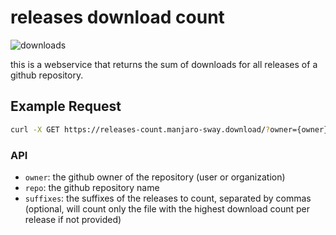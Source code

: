 
# releases download count

![downloads](https://img.shields.io/badge/dynamic/json?color=green&label=manjaro-sway&cache=3600&query=count&url=https%3A%2F%2Freleases-count.manjaro-sway.download%2F%3Fowner%3Dmanjaro-sway%26repo%3Dmanjaro-sway%26suffixes%3Diso%2Czip)

this is a webservice that returns the sum of downloads for all releases of a github repository.

## Example Request

```sh
curl -X GET https://releases-count.manjaro-sway.download/?owner={owner}&repo={repo}&suffixes={suffixes}
```

### API

- `owner`: the github owner of the repository (user or organization)
- `repo`: the github repository name
- `suffixes`: the suffixes of the releases to count, separated by commas (optional, will count only the file with the highest download count per release if not provided)
